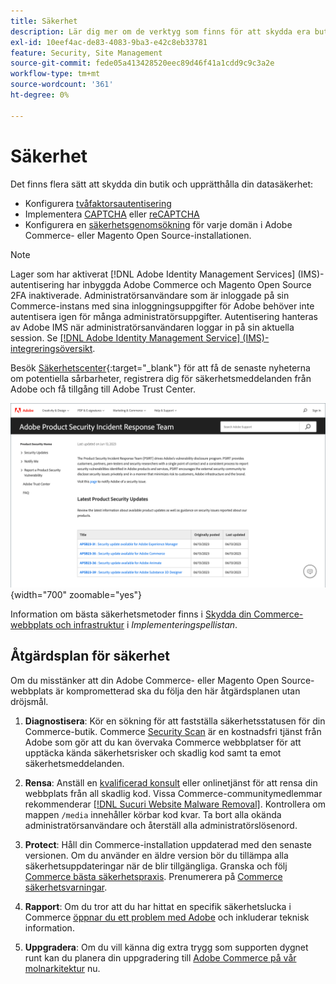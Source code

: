 ```yaml
---
title: Säkerhet
description: Lär dig mer om de verktyg som finns för att skydda era butiker och data, och riktlinjer för en säkerhetsåtgärdsplan om du upptäcker en kompromiss.
exl-id: 10eef4ac-de83-4083-9ba3-e42c8eb33781
feature: Security, Site Management
source-git-commit: fede05a413428520eec89d46f41a1cdd9c9c3a2e
workflow-type: tm+mt
source-wordcount: '361'
ht-degree: 0%

---
```


# Säkerhet

Det finns flera sätt att skydda din butik och upprätthålla din datasäkerhet:

- Konfigurera [tvåfaktorsautentisering](security-two-factor-authentication.md)
- Implementera [CAPTCHA](security-captcha.md) eller [reCAPTCHA](security-google-recaptcha.md)
- Konfigurera en [säkerhetsgenomsökning](security-scan.md) för varje domän i Adobe Commerce- eller Magento Open Source-installationen.

>[!NOTE]
>
>Lager som har aktiverat [!DNL Adobe Identity Management Services] (IMS)-autentisering har inbyggda Adobe Commerce och Magento Open Source 2FA inaktiverade. Administratörsanvändare som är inloggade på sin Commerce-instans med sina inloggningsuppgifter för Adobe behöver inte autentisera igen för många administratörsuppgifter. Autentisering hanteras av Adobe IMS när administratörsanvändaren loggar in på sin aktuella session. Se [[!DNL Adobe Identity Management Service] (IMS)-integreringsöversikt](../getting-started/adobe-ims-integration-overview.md).

Besök [Säkerhetscenter](https://helpx.adobe.com/se/security.html){:target=&quot;_blank&quot;} för att få de senaste nyheterna om potentiella sårbarheter, registrera dig för säkerhetsmeddelanden från Adobe och få tillgång till Adobe Trust Center.

![Säkerhetscenter](./assets/product-security-home.png){width="700" zoomable="yes"}

Information om bästa säkerhetsmetoder finns i [Skydda din Commerce-webbplats och infrastruktur](https://experienceleague.adobe.com/docs/commerce-operations/implementation-playbook/best-practices/launch/security-best-practices.html?lang=sv-SE) i _Implementeringspellistan_.

## Åtgärdsplan för säkerhet

Om du misstänker att din Adobe Commerce- eller Magento Open Source-webbplats är komprometterad ska du följa den här åtgärdsplanen utan dröjsmål.

1. **Diagnostisera**: Kör en sökning för att fastställa säkerhetsstatusen för din Commerce-butik. Commerce [Security Scan](security-scan.md) är en kostnadsfri tjänst från Adobe som gör att du kan övervaka Commerce webbplatser för att upptäcka kända säkerhetsrisker och skadlig kod samt ta emot säkerhetsmeddelanden.

1. **Rensa**: Anställ en [kvalificerad konsult](https://solutionpartners.adobe.com/s/directory/?partner_type=1) eller onlinetjänst för att rensa din webbplats från all skadlig kod. Vissa Commerce-communitymedlemmar rekommenderar [[!DNL Sucuri Website Malware Removal]](https://sucuri.net/website-antivirus/malware-removal). Kontrollera om mappen `/media` innehåller körbar kod kvar. Ta bort alla okända administratörsanvändare och återställ alla administratörslösenord.

1. **Protect**: Håll din Commerce-installation uppdaterad med den senaste versionen. Om du använder en äldre version bör du tillämpa alla säkerhetsuppdateringar när de blir tillgängliga. Granska och följ [Commerce bästa säkerhetspraxis](https://www.adobe.com/content/dam/cc/en/trust-center/ungated/whitepapers/experience-cloud/adobe-commerce-best-practices-guide.pdf). Prenumerera på [Commerce säkerhetsvarningar](https://www.adobe.com/subscription/adbeSecurityNotifications.html).

1. **Rapport**: Om du tror att du har hittat en specifik säkerhetslucka i Commerce [öppnar du ett problem med Adobe](https://hackerone.com/adobe?type=team) och inkluderar teknisk information.

1. **Uppgradera**: Om du vill känna dig extra trygg som supporten dygnet runt kan du planera din uppgradering till [Adobe Commerce på vår molnarkitektur](https://business.adobe.com/se/products/magento/cloud-delivery.html) nu.
